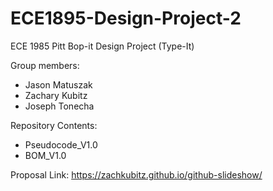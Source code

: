 # ECE1895-Design-Project-2
ECE 1985 Pitt Bop-it Design Project (Type-It)

Group members:
  * Jason Matuszak  
  * Zachary Kubitz
  * Joseph Tonecha
  
Repository Contents:
  * Pseudocode_V1.0
  * BOM_V1.0
  
Proposal Link: https://zachkubitz.github.io/github-slideshow/
